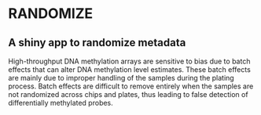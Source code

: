 # RANDOMIZE
## A shiny app to randomize metadata

High-throughput DNA methylation arrays are sensitive to bias due to batch effects that can alter DNA methylation level estimates. These batch effects are mainly due to improper handling of the samples during the plating process. Batch effects are difficult to remove entirely when the samples are not randomized across chips and plates, thus leading to false detection of differentially methylated probes.
